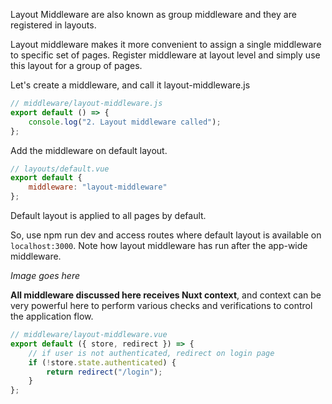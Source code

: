 Layout Middleware are also known as group middleware and they are registered in layouts.

Layout middleware makes it more convenient to assign a single middleware to specific set of pages. Register middleware at layout level and simply use this layout for a group of pages.

Let's create a middleware, and call it layout-middleware.js

```javascript
// middleware/layout-middleware.js
export default () => {
    console.log("2. Layout middleware called");
};
```

Add the middleware on default layout.

```javascript
// layouts/default.vue
export default {
    middleware: "layout-middleware"
};
```

Default layout is applied to all pages by default.

So, use npm run dev and access routes where default layout is available on `localhost:3000`. Note how layout middleware has run after the app-wide middleware.

_Image goes here_

**All middleware discussed here receives Nuxt context**, and context can be very powerful here to perform various checks and verifications to control the application flow.

```javascript
// middleware/layout-middleware.vue
export default ({ store, redirect }) => {
    // if user is not authenticated, redirect on login page
    if (!store.state.authenticated) {
        return redirect("/login");
    }
};
```
